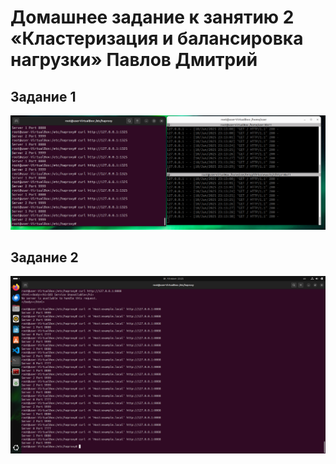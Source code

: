 # Домашнее задание к занятию 2 «Кластеризация и балансировка нагрузки» Павлов Дмитрий

## Задание 1

![скриншот к заданию 1](/pic/pic01.png)

## Задание 2

![скриншот к заданию 2](/pic/pic02.png)

